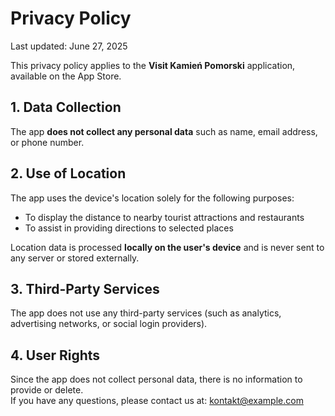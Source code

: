 # Privacy Policy

Last updated: June 27, 2025

This privacy policy applies to the **Visit Kamień Pomorski** application, available on the App Store.

## 1. Data Collection

The app **does not collect any personal data** such as name, email address, or phone number.

## 2. Use of Location

The app uses the device's location solely for the following purposes:

- To display the distance to nearby tourist attractions and restaurants
- To assist in providing directions to selected places

Location data is processed **locally on the user's device** and is never sent to any server or stored externally.

## 3. Third-Party Services

The app does not use any third-party services (such as analytics, advertising networks, or social login providers).

## 4. User Rights

Since the app does not collect personal data, there is no information to provide or delete.  
If you have any questions, please contact us at: [kontakt@example.com](mailto:kontakt@example.com)
